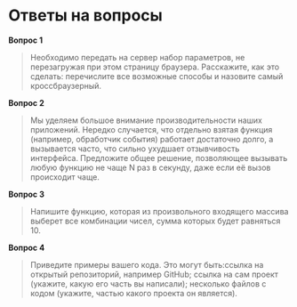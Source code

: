 Ответы на вопросы
==========
**Вопрос 1**
> Необходимо передать на сервер набор параметров, не перезагружая при этом страницу браузера. Расскажите, как это сделать: перечислите все возможные способы и назовите самый кроссбраузерный.

**Вопрос 2**
> Мы уделяем большое внимание производительности наших приложений. Нередко случается, что отдельно взятая функция (например, обработчик события) работает достаточно долго, а вызывается часто, что сильно ухудшает отзывчивость интерфейса.
Предложите общее решение, позволяющее вызывать любую функцию не чаще N раз в секунду, даже если её вызов происходит чаще.

**Вопрос 3**
> Напишите функцию, которая из произвольного входящего массива выберет все комбинации чисел, сумма которых будет равняться 10.

**Вопрос 4**
> Приведите примеры вашего кода. Это могут быть:ссылка на открытый репозиторий, например GitHub; ссылка на сам проект (укажите, какую его часть вы написали); несколько файлов с кодом (укажите, частью какого проекта он является).
